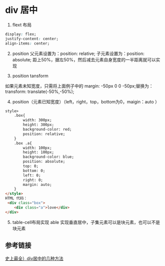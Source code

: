 # div 居中

1. flext 布局

```css
display: flex;
justify-content: center;
align-items: center;
```

2. position
父元素设置为：position: relative;
子元素设置为：position: absolute;
距上50%，据左50%，然后减去元素自身宽度的一半距离就可以实现

3. position tansform 

如果元素未知宽度，只需将上面例子中的 margin: -50px 0 0 -50px;替换为：transform: translate(-50%,-50%);


4. position（元素已知宽度）（left，right，top，bottom为0，maigin：auto ）

```html
style>        
    .box{            
        width: 300px;            
        height: 300px;           
        background-color: red;            
        position: relative;        
    }        
    .box .a{            
        width: 100px;            
        height: 100px;            
        background-color: blue;            
        position: absolute;            
        top: 0;            
        bottom: 0;            
        left: 0;            
        right: 0;            
        margin: auto;        
    }    
</style>
HTML 代码：
 <div class="box">        
    <div class="a">love</div>    
</div>

```
5. table-cell布局实现
able 实现垂直居中，子集元素可以是块元素，也可以不是块元素

## 参考链接
[史上最全）div居中的几种方法](https://juejin.cn/post/6844903821529841671)